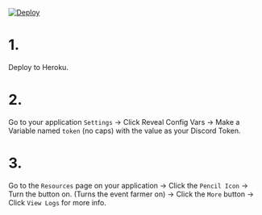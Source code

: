 [![Deploy](https://www.herokucdn.com/deploy/button.svg)](https://heroku.com/deploy)
# 1.
Deploy to Heroku.
# 2.
Go to your application `Settings` -> Click Reveal Config Vars -> Make a Variable named `token` (no caps) with the value as your Discord Token.
# 3.
Go to the `Resources` page on your application -> Click the `Pencil Icon` -> Turn the button on. (Turns the event farmer on) -> Click the `More` button -> Click `View Logs` for more info.
